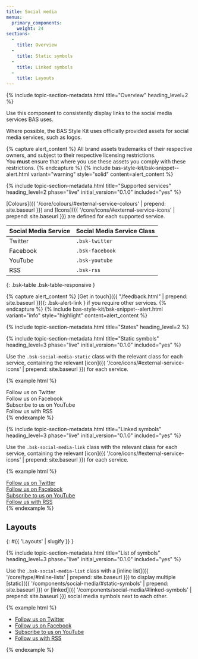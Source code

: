 ```yaml
---
title: Social media
menus:
  primary_components:
    weight: 24
sections:
  -
    title: Overview
  -
    title: Static symbols
  -
    title: Linked symbols
  -
    title: Layouts
---
```


{% include topic-section-metadata.html
  title="Overview"
  heading_level=2
%}

Use this component to consistently display links to the social media services BAS uses.

Where possible, the BAS Style Kit uses officially provided assets for social media services, such as logos.

{% capture alert_content %}
All brand assets trademarks of their respective owners, and subject to their respective licensing restrictions. <br />
You **must** ensure that where you use these assets you comply with these restrictions.
{% endcapture %}
{% include bas-style-kit/bsk-snippet--alert.html
  variant="warning"
  style="solid"
  content=alert_content
%}

{% include topic-section-metadata.html
  title="Supported services"
  heading_level=2
  phase="live"
  initial_version="0.1.0"
  included="yes"
%}

[Colours]({{ '/core/colours/#external-service-colours' | prepend: site.baseurl }}) and
[Icons]({{ '/core/icons/#external-service-icons' | prepend: site.baseurl }}) are defined for each supported service.

| Social Media Service | Social Media Service Class |
| -------------------- | -------------------------- |
| Twitter              | `.bsk-twitter`             |
| Facebook             | `.bsk-facebook`            |
| YouTube              | `.bsk-youtube`             |
| RSS                  | `.bsk-rss`                 |
{: .bsk-table .bsk-table-responsive }

{% capture alert_content %}
[Get in touch]({{ "/feedback.html" | prepend: site.baseurl }}){: .bsk-alert-link } if you require other services.
{% endcapture %}
{% include bas-style-kit/bsk-snippet--alert.html
  variant="info"
  style="highlight"
  content=alert_content
%}

{% include topic-section-metadata.html
  title="States"
  heading_level=2
%}

{% include topic-section-metadata.html
  title="Static symbols"
  heading_level=3
  phase="live"
  initial_version="0.1.0"
  included="yes"
%}

Use the `.bsk-social-media-static` class with the relevant class for each service, containing the relevant
[icon]({{ '/core/icons/#external-service-icons' | prepend: site.baseurl }}) for each service.

{% example html %}
<!-- Twitter -->
<div class="bsk-social-media-static bsk-twitter"><i class="fa fa-fw fa-3x fa-twitter-square"></i><span class="bsk-sr-only">Follow us on Twitter</span></div>

<!-- Facebook -->
<div class="bsk-social-media-static bsk-facebook"><i class="fa fa-fw fa-3x fa-facebook-square"></i><span class="bsk-sr-only">Follow us on Facebook</span></div>

<!-- YouTube -->
<div class="bsk-social-media-static bsk-youtube"><i class="fa fa-fw fa-3x fa-youtube-square"></i><span class="bsk-sr-only">Subscribe to us on YouTube</span></div>

<!-- RSS -->
<div class="bsk-social-media-static bsk-rss"><i class="fa fa-fw fa-3x fa-rss-square"></i><span class="bsk-sr-only">Follow us with RSS</span></div>
{% endexample %}

{% include topic-section-metadata.html
  title="Linked symbols"
  heading_level=3
  phase="live"
  initial_version="0.1.0"
  included="yes"
%}

Use the `.bsk-social-media-link` class with the relevant class for each service, containing the relevant
[icon]({{ '/core/icons/#external-service-icons' | prepend: site.baseurl }}) for each service.

{% example html %}
<!-- Twitter -->
<div><a href="#" class="bsk-social-media-link bsk-twitter"><i class="fa fa-fw fa-3x fa-twitter-square"></i><span class="bsk-sr-only">Follow us on Twitter</span></a></div>

<!-- Facebook -->
<div><a href="#" class="bsk-social-media-link bsk-facebook"><i class="fa fa-fw fa-3x fa-facebook-square"></i><span class="bsk-sr-only">Follow us on Facebook</span></a></div>

<!-- YouTube -->
<div><a href="#" class="bsk-social-media-link bsk-youtube"><i class="fa fa-fw fa-3x fa-youtube-square"></i><span class="bsk-sr-only">Subscribe to us on YouTube</span></a></div>

<!-- RSS -->
<div><a href="#" class="bsk-social-media-link bsk-rss"><i class="fa fa-fw fa-3x fa-rss-square"></i><span class="bsk-sr-only">Follow us with RSS</span></a></div>
{% endexample %}

## Layouts
{: #{{ 'Layouts' | slugify }} }

{% include topic-section-metadata.html
  title="List of symbols"
  heading_level=3
  phase="live"
  initial_version="0.1.0"
  included="yes"
%}

Use the `.bsk-social-media-list` class with a [inline list]({{ '/core/type/#inline-lists' | prepend: site.baseurl }})
to display multiple [static]({{ '/components/social-media/#static-symbols' | prepend: site.baseurl }}) or
[linked]({{ '/components/social-media/#linked-symbols' | prepend: site.baseurl }}) social media symbols next to each
other.

{% example html %}
<ul class="bsk-list-inline bsk-social-media-list">
  <li><a href="#" class="bsk-social-media-link bsk-twitter"><i class="fa fa-fw fa-3x fa-twitter-square"></i><span class="bsk-sr-only">Follow us on Twitter</span></a></li>
  <li><a href="#" class="bsk-social-media-link bsk-facebook"><i class="fa fa-fw fa-3x fa-facebook-square"></i><span class="bsk-sr-only">Follow us on Facebook</span></a></li>
  <li><a href="#" class="bsk-social-media-link bsk-youtube"><i class="fa fa-fw fa-3x fa-youtube-square"></i><span class="bsk-sr-only">Subscribe to us on YouTube</span></a></li>
  <li><a href="#" class="bsk-social-media-link bsk-rss"><i class="fa fa-fw fa-3x fa-rss-square"></i><span class="bsk-sr-only">Follow us with RSS</span></a></li>
</ul>
{% endexample %}
